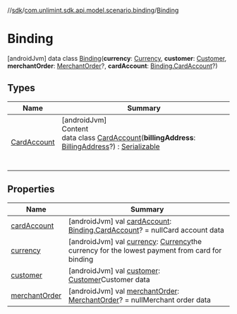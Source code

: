 //[sdk](../../../index.md)/[com.unlimint.sdk.api.model.scenario.binding](../index.md)/[Binding](index.md)



# Binding  
 [androidJvm] data class [Binding](index.md)(**currency**: [Currency](https://developer.android.com/reference/kotlin/java/util/Currency.html), **customer**: [Customer](../../com.unlimint.sdk.api.model/-customer/index.md), **merchantOrder**: [MerchantOrder](../../com.unlimint.sdk.api.model/-merchant-order/index.md)?, **cardAccount**: [Binding.CardAccount](-card-account/index.md)?)   


## Types  
  
|  Name |  Summary | 
|---|---|
| <a name="com.unlimint.sdk.api.model.scenario.binding/Binding.CardAccount///PointingToDeclaration/"></a>[CardAccount](-card-account/index.md)| <a name="com.unlimint.sdk.api.model.scenario.binding/Binding.CardAccount///PointingToDeclaration/"></a>[androidJvm]  <br>Content  <br>data class [CardAccount](-card-account/index.md)(**billingAddress**: [BillingAddress](../../com.unlimint.sdk.api.model/-billing-address/index.md)?) : [Serializable](https://developer.android.com/reference/kotlin/java/io/Serializable.html)  <br><br><br>|


## Properties  
  
|  Name |  Summary | 
|---|---|
| <a name="com.unlimint.sdk.api.model.scenario.binding/Binding/cardAccount/#/PointingToDeclaration/"></a>[cardAccount](card-account.md)| <a name="com.unlimint.sdk.api.model.scenario.binding/Binding/cardAccount/#/PointingToDeclaration/"></a> [androidJvm] val [cardAccount](card-account.md): [Binding.CardAccount](-card-account/index.md)? = nullCard account data   <br>|
| <a name="com.unlimint.sdk.api.model.scenario.binding/Binding/currency/#/PointingToDeclaration/"></a>[currency](currency.md)| <a name="com.unlimint.sdk.api.model.scenario.binding/Binding/currency/#/PointingToDeclaration/"></a> [androidJvm] val [currency](currency.md): [Currency](https://developer.android.com/reference/kotlin/java/util/Currency.html)the currency for the lowest payment from card for binding   <br>|
| <a name="com.unlimint.sdk.api.model.scenario.binding/Binding/customer/#/PointingToDeclaration/"></a>[customer](customer.md)| <a name="com.unlimint.sdk.api.model.scenario.binding/Binding/customer/#/PointingToDeclaration/"></a> [androidJvm] val [customer](customer.md): [Customer](../../com.unlimint.sdk.api.model/-customer/index.md)Customer data   <br>|
| <a name="com.unlimint.sdk.api.model.scenario.binding/Binding/merchantOrder/#/PointingToDeclaration/"></a>[merchantOrder](merchant-order.md)| <a name="com.unlimint.sdk.api.model.scenario.binding/Binding/merchantOrder/#/PointingToDeclaration/"></a> [androidJvm] val [merchantOrder](merchant-order.md): [MerchantOrder](../../com.unlimint.sdk.api.model/-merchant-order/index.md)? = nullMerchant order data   <br>|

